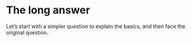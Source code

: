 ﻿# The long answer

Let’s start with a simpler question to explain the basics, and then face the original question.

